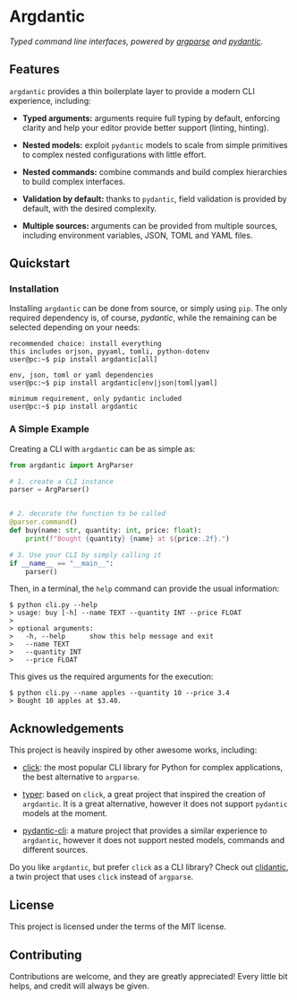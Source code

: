 # Argdantic

*Typed command line interfaces, powered by [argparse](https://docs.python.org/3/library/argparse.html) and [pydantic](https://github.com/pydantic/pydantic).*


## Features

`argdantic` provides a thin boilerplate layer to provide a modern CLI experience, including:

- **Typed arguments:** arguments require full typing by default, enforcing clarity and help your editor provide better support (linting, hinting).

- **Nested models:** exploit `pydantic` models to scale from simple primitives to complex nested configurations with little effort.

- **Nested commands:** combine commands and build complex hierarchies to build complex interfaces.

- **Validation by default:** thanks to `pydantic`, field validation is provided by default, with the desired complexity.

- **Multiple sources:** arguments can be provided from multiple sources, including environment variables, JSON, TOML and YAML files.

## Quickstart

### Installation
Installing `argdantic` can be done from source, or simply using `pip`.
The only required dependency is, of course, *pydantic*, while the remaining can be selected depending on your needs:
```console
recommended choice: install everything
this includes orjson, pyyaml, tomli, python-dotenv
user@pc:~$ pip install argdantic[all]

env, json, toml or yaml dependencies
user@pc:~$ pip install argdantic[env|json|toml|yaml]

minimum requirement, only pydantic included
user@pc:~$ pip install argdantic
```

### A Simple Example

Creating a CLI with `argdantic` can be as simple as:
```python
from argdantic import ArgParser

# 1. create a CLI instance
parser = ArgParser()


# 2. decorate the function to be called
@parser.command()
def buy(name: str, quantity: int, price: float):
    print(f"Bought {quantity} {name} at ${price:.2f}.")

# 3. Use your CLI by simply calling it
if __name__ == "__main__":
    parser()
```
Then, in a terminal, the `help` command can provide the usual information:

```console
$ python cli.py --help
> usage: buy [-h] --name TEXT --quantity INT --price FLOAT
>
> optional arguments:
>   -h, --help      show this help message and exit
>   --name TEXT
>   --quantity INT
>   --price FLOAT
```
This gives us the required arguments for the execution:
```console
$ python cli.py --name apples --quantity 10 --price 3.4
> Bought 10 apples at $3.40.
```

## Acknowledgements

This project is heavily inspired by other awesome works, including:

- [click](https://github.com/pallets/click): the most popular CLI library for Python for complex applications, the best alternative to `argparse`.

- [typer](https://github.com/tiangolo/typer): based on `click`, a great project that inspired the creation of `argdantic`. It is a great alternative, however it does not support `pydantic` models at the moment.

- [pydantic-cli](https://github.com/mpkocher/pydantic-cli): a mature project that provides a similar experience to `argdantic`, however it does not support nested models, commands and different sources.

Do you like `argdantic`, but prefer `click` as a CLI library? Check out [clidantic](https://github.com/edornd/clidantic), a twin project that uses `click` instead of `argparse`.

## License

This project is licensed under the terms of the MIT license.

## Contributing

Contributions are welcome, and they are greatly appreciated! Every little bit helps, and credit will always be given.
